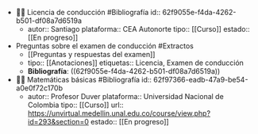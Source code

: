 - 👨‍🏫 Licencia de conducción #Bibliografía
  id:: 62f9055e-f4da-4262-b501-df08a7d6519a
	- autor:: Santiago 
	  plataforma:: CEA Autonorte
	  tipo:: [[Curso]]
	  estado:: [[En progreso]]
- Preguntas sobre el examen de conducción #Extractos
	- [[Preguntas y respuestas del examen]]
	- tipo:: [[Anotaciones]]
	  etiquetas:: Licencia, Examen de conducción
	- **Bibliografía**: ((62f9055e-f4da-4262-b501-df08a7d6519a))
- 👨‍🏫 Matemáticas básicas #Bibliografía
  id:: 62f97366-eadb-47a9-be54-a0e0f72c170b
	- autor:: Profesor Duver
	  plataforma:: Universidad Nacional de Colombia
	  tipo:: [[Curso]]
	  url:: https://unvirtual.medellin.unal.edu.co/course/view.php?id=293&section=0
	  estado::  [[En progreso]]